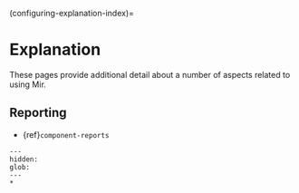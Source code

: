 (configuring-explanation-index)=

# Explanation

These pages provide additional detail about a number of aspects related to using Mir.

## Reporting

- {ref}`component-reports`

```{toctree}
---
hidden:
glob:
---
*
```
